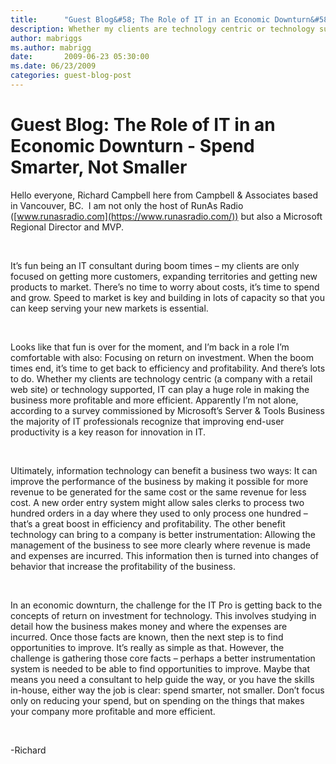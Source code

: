 ```yaml
---
title:      "Guest Blog&#58; The Role of IT in an Economic Downturn&#58; Spend Smarter, Not Smaller"
description: Whether my clients are technology centric or technology supported, IT can play a huge role in making the business more profitable and more efficient.
author: mabriggs
ms.author: mabrigg
date:       2009-06-23 05:30:00
ms.date: 06/23/2009
categories: guest-blog-post
---
```

# Guest Blog: The Role of IT in an Economic Downturn - Spend Smarter, Not Smaller

Hello everyone, Richard Campbell here from Campbell & Associates based in Vancouver, BC.  I am not only the host of RunAs Radio ([www.runasradio.com](https://www.runasradio.com/)) but also a Microsoft Regional Director and MVP.

 

It’s fun being an IT consultant during boom times – my clients are only focused on getting more customers, expanding territories and getting new products to market. There’s no time to worry about costs, it’s time to spend and grow. Speed to market is key and building in lots of capacity so that you can keep serving your new markets is essential.

 

Looks like that fun is over for the moment, and I’m back in a role I’m comfortable with also: Focusing on return on investment. When the boom times end, it’s time to get back to efficiency and profitability. And there’s lots to do. Whether my clients are technology centric (a company with a retail web site) or technology supported, IT can play a huge role in making the business more profitable and more efficient. Apparently I’m not alone, according to a survey commissioned by Microsoft’s Server & Tools Business the majority of IT professionals recognize that improving end-user productivity is a key reason for innovation in IT.

 

Ultimately, information technology can benefit a business two ways: It can improve the performance of the business by making it possible for more revenue to be generated for the same cost or the same revenue for less cost. A new order entry system might allow sales clerks to process two hundred orders in a day where they used to only process one hundred – that’s a great boost in efficiency and profitability. The other benefit technology can bring to a company is better instrumentation: Allowing the management of the business to see more clearly where revenue is made and expenses are incurred. This information then is turned into changes of behavior that increase the profitability of the business.

 

In an economic downturn, the challenge for the IT Pro is getting back to the concepts of return on investment for technology. This involves studying in detail how the business makes money and where the expenses are incurred. Once those facts are known, then the next step is to find opportunities to improve. It’s really as simple as that. However, the challenge is gathering those core facts – perhaps a better instrumentation system is needed to be able to find opportunities to improve. Maybe that means you need a consultant to help guide the way, or you have the skills in-house, either way the job is clear: spend smarter, not smaller. Don’t focus only on reducing your spend, but on spending on the things that makes your company more profitable and more efficient.

 

-Richard

 

 
